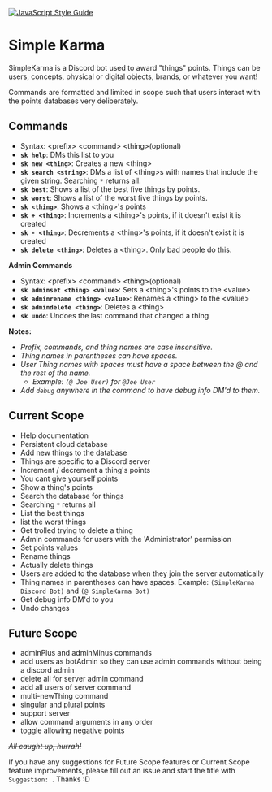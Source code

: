 [![JavaScript Style Guide](https://img.shields.io/badge/code_style-standard-brightgreen.svg)](https://standardjs.com)


# Simple Karma

SimpleKarma is a Discord bot used to award "things" points. Things can be users, concepts, physical or digital objects, brands, or whatever you want!

Commands are formatted and limited in scope such that users interact with the points databases very deliberately.

## Commands
- Syntax: \<prefix\> \<command\> \<thing\>(optional)
- **`sk help`**: DMs this list to you
- **`sk new <thing>`**: Creates a new \<thing\>
- **`sk search <string>`**: DMs a list of \<thing\>s with names that include the given string. Searching `*` returns all.
- **`sk best`**: Shows a list of the best five things by points.
- **`sk worst`**: Shows a list of the worst five things by points.
- **`sk <thing>`**: Shows a \<thing\>'s points
- **`sk + <thing>`**: Increments a \<thing\>'s points, if it doesn't exist it is created
- **`sk - <thing>`**: Decrements a \<thing\>'s points, if it doesn't exist it is created
- **`sk delete <thing>`**: Deletes a \<thing\>. Only bad people do this.

**Admin Commands**
- Syntax: \<prefix\> \<command\> \<thing\>(optional)
- **`sk adminset <thing> <value>`**: Sets a \<thing\>'s points to the \<value\>
- **`sk adminrename <thing> <value>`**: Renames a \<thing\> to the \<value\>
- **`sk admindelete <thing>`**: Deletes a \<thing\>
- **`sk undo`**: Undoes the last command that changed a thing

**Notes:**
- *Prefix, commands, and thing names are case insensitive.*
- *Thing names in parentheses can have spaces.*
- *User Thing names with spaces must have a space between the @ and the rest of the name.*
  - *Example: `(@ Joe User)` for `@Joe User`*
- *Add `debug` anywhere in the command to have debug info DM'd to them.*

## Current Scope
- Help documentation
- Persistent cloud database
- Add new things to the database
- Things are specific to a Discord server
- Increment / decrement a thing's points
- You cant give yourself points
- Show a thing's points
- Search the database for things
- Searching `*` returns all
- List the best things
- list the worst things
- Get trolled trying to delete a thing
- Admin commands for users with the 'Administrator' permission
- Set points values
- Rename things
- Actually delete things
- Users are added to the database when they join the server automatically
- Thing names in parentheses can have spaces. Example: `(SimpleKarma Discord Bot)` and `(@ SimpleKarma Bot)`
- Get debug info DM'd to you
- Undo changes

## Future Scope

- adminPlus and adminMinus commands
- add users as botAdmin so they can use admin commands without being a discord admin
- delete all for server admin command
- add all users of server command
- multi-newThing command
- singular and plural points
- support server
- allow command arguments in any order
- toggle allowing negative points

~~*All caught up, hurrah!*~~

If you have any suggestions for Future Scope features or Current Scope feature improvements, please fill out an issue and start the title with `Suggestion: `. Thanks :D